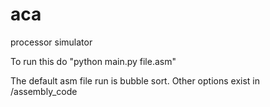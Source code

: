 # aca
processor simulator

To run this do "python main.py file.asm"


The default asm file run is bubble sort.
Other options exist in /assembly_code